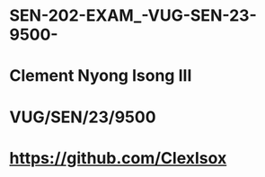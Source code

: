 # SEN-202-EXAM_-VUG-SEN-23-9500-
# Clement Nyong Isong III
# VUG/SEN/23/9500
# https://github.com/ClexIsox
